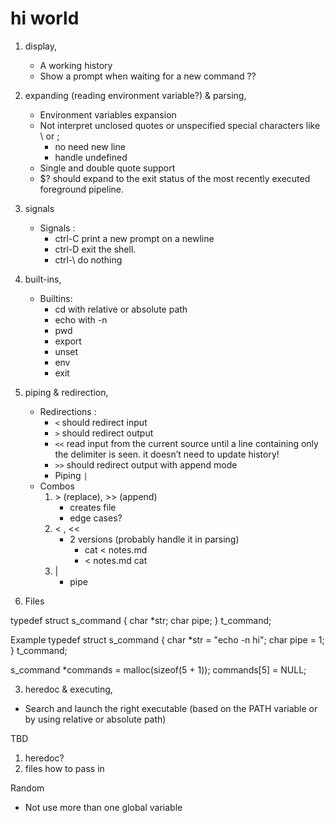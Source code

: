 # hi world

1. display, 
	- A working history
	- Show a prompt when waiting for a new command ??
2. expanding (reading environment variable?) & parsing, 
	- Environment variables expansion
	- Not interpret unclosed quotes or unspecified special characters like \ or ;
		- no need new line
		- handle undefined
	- Single and double quote support
	- $? should expand to the exit status of the most recently executed foreground pipeline.
3. signals
	- Signals :
		- ctrl-C print a new prompt on a newline
		- ctrl-D exit the shell.
		- ctrl-\ do nothing

4. built-ins,
	- Builtins:
		- cd with relative or absolute path
		- echo with -n
		- pwd
		- export
		- unset
		- env
		- exit
5. piping & redirection,
	- Redirections :
		- `<` should redirect input
		- `>` should redirect output
		- `<<` read input from the current source until a line containing only the delimiter is seen. it doesn’t need to update history!
		- `>>` should redirect output with append mode
		- Piping `|`
	- Combos
		1. \> (replace), >> (append)
			- creates file
			- edge cases?
		2. < , <<
			- 2 versions (probably handle it in parsing)
				- cat < notes.md
				- < notes.md cat
		3. |
			- pipe

6. Files

typedef struct s_command
{
	char *str;
	char pipe;
}		t_command;

Example
typedef struct s_command
{
	char *str = "echo -n hi";
	char pipe = 1;
}		t_command;

s_command *commands = malloc(sizeof(5 + 1));
commands[5] = NULL;

3. heredoc & executing, 
- Search and launch the right executable (based on the PATH variable or by using relative or absolute path)

TBD
1. heredoc?
2. files how to pass in

Random
- Not use more than one global variable






